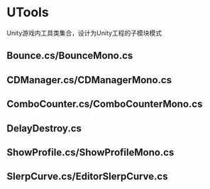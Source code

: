 # UTools
Unity游戏内工具类集合，设计为Unity工程的子模块模式

## Bounce.cs/BounceMono.cs
## CDManager.cs/CDManagerMono.cs
## ComboCounter.cs/ComboCounterMono.cs
## DelayDestroy.cs
## ShowProfile.cs/ShowProfileMono.cs
## SlerpCurve.cs/EditorSlerpCurve.cs
